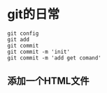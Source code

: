 # git的日常
```
git config
git add
git commit 
git commit -m 'init'
git commit -m 'add get comand'
```

## 添加一个HTML文件